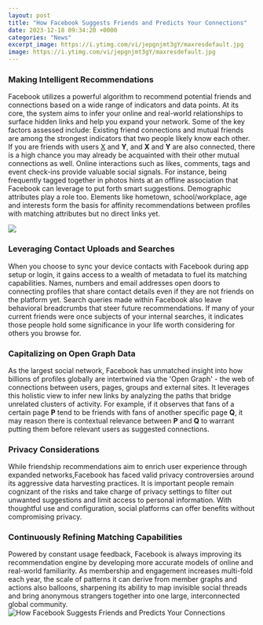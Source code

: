 ```yaml
---
layout: post
title: "How Facebook Suggests Friends and Predicts Your Connections"
date: 2023-12-18 09:34:20 +0000
categories: "News"
excerpt_image: https://i.ytimg.com/vi/jepgnjmt3gY/maxresdefault.jpg
image: https://i.ytimg.com/vi/jepgnjmt3gY/maxresdefault.jpg
---
```


### Making Intelligent Recommendations
Facebook utilizes a powerful algorithm to recommend potential friends and connections based on a wide range of indicators and data points. At its core, the system aims to infer your online and real-world relationships to surface hidden links and help you expand your network. Some of the key factors assessed include:
Existing friend connections and mutual friends are among the strongest indicators that two people likely know each other. If you are friends with users [X](https://store.fi.io.vn/funny-its-a-doberman-not-shark-dog-owner) and **Y**, and **X** and **Y** are also connected, there is a high chance you may already be acquainted with their other mutual connections as well. 
Online interactions such as likes, comments, tags and event check-ins provide valuable social signals. For instance, being frequently tagged together in photos hints at an offline association that Facebook can leverage to put forth smart suggestions. 
Demographic attributes play a role too. Elements like hometown, school/workplace, age and interests form the basis for affinity recommendations between profiles with matching attributes but no direct links yet.

![](https://www.wikihow.com/images/4/41/Suggest-Friends-on-Facebook-Step-15.jpg)
### Leveraging Contact Uploads and Searches 
When you choose to sync your device contacts with Facebook during app setup or login, it gains access to a wealth of metadata to fuel its matching capabilities. Names, numbers and email addresses open doors to connecting profiles that share contact details even if they are not friends on the platform yet.
Search queries made within Facebook also leave behavioral breadcrumbs that steer future recommendations. If many of your current friends were once subjects of your internal searches, it indicates those people hold some significance in your life worth considering for others you browse for.
### Capitalizing on Open Graph Data
As the largest social network, Facebook has unmatched insight into how billions of profiles globally are intertwined via the 'Open Graph' - the web of connections between users, pages, groups and external sites. It leverages this holistic view to infer new links by analyzing the paths that bridge unrelated clusters of activity.
For example, if it observes that fans of a certain page **P** tend to be friends with fans of another specific page **Q**, it may reason there is contextual relevance between **P** and **Q** to warrant putting them before relevant users as suggested connections.
### Privacy Considerations    
While friendship recommendations aim to enrich user experience through expanded networks,Facebook has faced valid privacy controversies around its aggressive data harvesting practices. It is important people remain cognizant of the risks and take charge of privacy settings to filter out unwanted suggestions and limit access to personal information. With thoughtful use and configuration, social platforms can offer benefits without compromising privacy.
### Continuously Refining Matching Capabilities
Powered by constant usage feedback, Facebook is always improving its recommendation engine by developing more accurate models of online and real-world familiarity. As membership and engagement increases multi-fold each year, the scale of patterns it can derive from member graphs and actions also balloons, sharpening its ability to map invisible social threads and bring anonymous strangers together into one large, interconnected global community.
![How Facebook Suggests Friends and Predicts Your Connections](https://i.ytimg.com/vi/jepgnjmt3gY/maxresdefault.jpg)